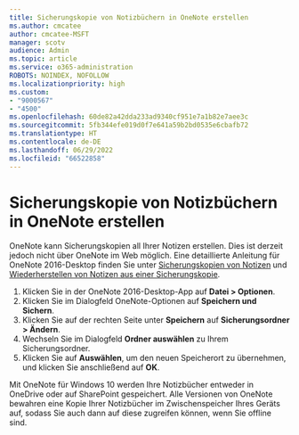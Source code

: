 ```yaml
---
title: Sicherungskopie von Notizbüchern in OneNote erstellen
ms.author: cmcatee
author: cmcatee-MSFT
manager: scotv
audience: Admin
ms.topic: article
ms.service: o365-administration
ROBOTS: NOINDEX, NOFOLLOW
ms.localizationpriority: high
ms.custom:
- "9000567"
- "4500"
ms.openlocfilehash: 60de82a42dda233ad9340cf951e7a1b82e7aee3c
ms.sourcegitcommit: 5fb344efe019d0f7e641a59b2bd0535e6cbafb72
ms.translationtype: HT
ms.contentlocale: de-DE
ms.lasthandoff: 06/29/2022
ms.locfileid: "66522858"
---
```

# <a name="backup-notebooks-in-onenote"></a>Sicherungskopie von Notizbüchern in OneNote erstellen

OneNote kann Sicherungskopien all Ihrer Notizen erstellen. Dies ist derzeit jedoch nicht über OneNote im Web möglich. Eine detaillierte Anleitung für OneNote 2016-Desktop finden Sie unter [Sicherungskopien von Notizen](https://support.microsoft.com/office/back-up-notes-f58b34b0-611d-435e-87fa-7942a1767af4) und [Wiederherstellen von Notizen aus einer Sicherungskopie](https://support.microsoft.com/office/5daf9cb0-6769-4998-a5de-f044fdd0d831).

1. Klicken Sie in der OneNote 2016-Desktop-App auf **Datei > Optionen**.
2. Klicken Sie im Dialogfeld OneNote-Optionen auf **Speichern und Sichern**.
3. Klicken Sie auf der rechten Seite unter **Speichern** auf **Sicherungsordner > Ändern**.
4. Wechseln Sie im Dialogfeld **Ordner auswählen** zu Ihrem Sicherungsordner.
5. Klicken Sie auf **Auswählen**, um den neuen Speicherort zu übernehmen, und klicken Sie anschließend auf **OK**.

Mit OneNote für Windows 10 werden Ihre Notizbücher entweder in OneDrive oder auf SharePoint gespeichert. Alle Versionen von OneNote bewahren eine Kopie Ihrer Notizbücher im Zwischenspeicher Ihres Geräts auf, sodass Sie auch dann auf diese zugreifen können, wenn Sie offline sind.
